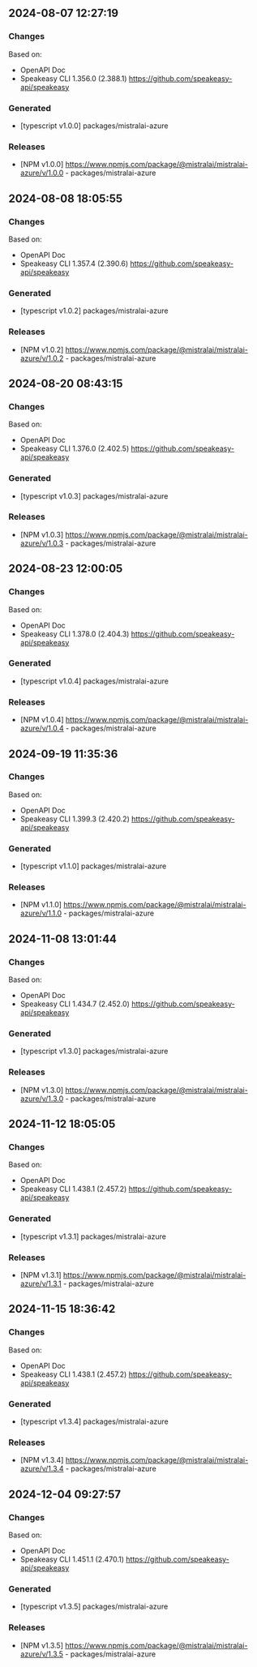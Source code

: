 

## 2024-08-07 12:27:19
### Changes
Based on:
- OpenAPI Doc  
- Speakeasy CLI 1.356.0 (2.388.1) https://github.com/speakeasy-api/speakeasy
### Generated
- [typescript v1.0.0] packages/mistralai-azure
### Releases
- [NPM v1.0.0] https://www.npmjs.com/package/@mistralai/mistralai-azure/v/1.0.0 - packages/mistralai-azure

## 2024-08-08 18:05:55
### Changes
Based on:
- OpenAPI Doc  
- Speakeasy CLI 1.357.4 (2.390.6) https://github.com/speakeasy-api/speakeasy
### Generated
- [typescript v1.0.2] packages/mistralai-azure
### Releases
- [NPM v1.0.2] https://www.npmjs.com/package/@mistralai/mistralai-azure/v/1.0.2 - packages/mistralai-azure

## 2024-08-20 08:43:15
### Changes
Based on:
- OpenAPI Doc  
- Speakeasy CLI 1.376.0 (2.402.5) https://github.com/speakeasy-api/speakeasy
### Generated
- [typescript v1.0.3] packages/mistralai-azure
### Releases
- [NPM v1.0.3] https://www.npmjs.com/package/@mistralai/mistralai-azure/v/1.0.3 - packages/mistralai-azure

## 2024-08-23 12:00:05
### Changes
Based on:
- OpenAPI Doc  
- Speakeasy CLI 1.378.0 (2.404.3) https://github.com/speakeasy-api/speakeasy
### Generated
- [typescript v1.0.4] packages/mistralai-azure
### Releases
- [NPM v1.0.4] https://www.npmjs.com/package/@mistralai/mistralai-azure/v/1.0.4 - packages/mistralai-azure

## 2024-09-19 11:35:36
### Changes
Based on:
- OpenAPI Doc  
- Speakeasy CLI 1.399.3 (2.420.2) https://github.com/speakeasy-api/speakeasy
### Generated
- [typescript v1.1.0] packages/mistralai-azure
### Releases
- [NPM v1.1.0] https://www.npmjs.com/package/@mistralai/mistralai-azure/v/1.1.0 - packages/mistralai-azure

## 2024-11-08 13:01:44
### Changes
Based on:
- OpenAPI Doc  
- Speakeasy CLI 1.434.7 (2.452.0) https://github.com/speakeasy-api/speakeasy
### Generated
- [typescript v1.3.0] packages/mistralai-azure
### Releases
- [NPM v1.3.0] https://www.npmjs.com/package/@mistralai/mistralai-azure/v/1.3.0 - packages/mistralai-azure

## 2024-11-12 18:05:05
### Changes
Based on:
- OpenAPI Doc  
- Speakeasy CLI 1.438.1 (2.457.2) https://github.com/speakeasy-api/speakeasy
### Generated
- [typescript v1.3.1] packages/mistralai-azure
### Releases
- [NPM v1.3.1] https://www.npmjs.com/package/@mistralai/mistralai-azure/v/1.3.1 - packages/mistralai-azure

## 2024-11-15 18:36:42
### Changes
Based on:
- OpenAPI Doc  
- Speakeasy CLI 1.438.1 (2.457.2) https://github.com/speakeasy-api/speakeasy
### Generated
- [typescript v1.3.4] packages/mistralai-azure
### Releases
- [NPM v1.3.4] https://www.npmjs.com/package/@mistralai/mistralai-azure/v/1.3.4 - packages/mistralai-azure

## 2024-12-04 09:27:57
### Changes
Based on:
- OpenAPI Doc  
- Speakeasy CLI 1.451.1 (2.470.1) https://github.com/speakeasy-api/speakeasy
### Generated
- [typescript v1.3.5] packages/mistralai-azure
### Releases
- [NPM v1.3.5] https://www.npmjs.com/package/@mistralai/mistralai-azure/v/1.3.5 - packages/mistralai-azure